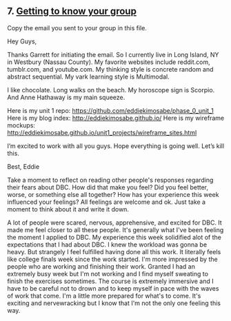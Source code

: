 ## 7. [Getting to know your group](7_get_to_know_your_group/readme.md)

Copy the email you sent to your group in this file.

Hey Guys,


Thanks Garrett for initiating the email. 
So I currently live in Long Island, NY in Westbury (Nassau County). 
My favorite websites include reddit.com, tumblr.com, and youtube.com.
My thinking style is concrete random and abstract sequential.
My vark learning style is Multimodal.


I like chocolate. Long walks on the beach. My horoscope sign is Scorpio. And Anne Hathaway is my main squeeze.


Here is my unit 1 repo: https://github.com/eddiekimosabe/phase_0_unit_1
Here is my blog index: http://eddiekimosabe.github.io/
Here is my wireframe mockups: http://eddiekimosabe.github.io/unit1_projects/wireframe_sites.html

I’m excited to work with all you guys. Hope everything is going well. 
Let’s kill this.


Best,
Eddie

Take a moment to reflect on reading other people's responses regarding their fears about DBC. How did that make you feel? Did you feel better, worse, or something else all together? How has your experience this week influenced your feelings? All feelings are welcome and ok. Just take a moment to think about it and write it down. 

A lot of people were scared, nervous, apprehensive, and excited for DBC. It made me feel closer to all these people. It's generally what I've been feeling the moment I applied to DBC. My experience this week solidified alot of the expectations that I had about DBC. I knew the workload was gonna be heavy. But strangely I feel fulfilled having done all this work. It literally feels like college finals week since the work started. I'm more impressed by the people who are working and finishing their work. Granted I had an extremely busy week but I'm not working and I find myself sweating to finish the exercises sometimes. The course is extremely immersive and I have to be careful not to drown and to keep myself in pace with the waves of work that come. I'm a little more prepared for what's to come. It's exciting and nervewracking but I know that I'm not the only one feeling this way. 
